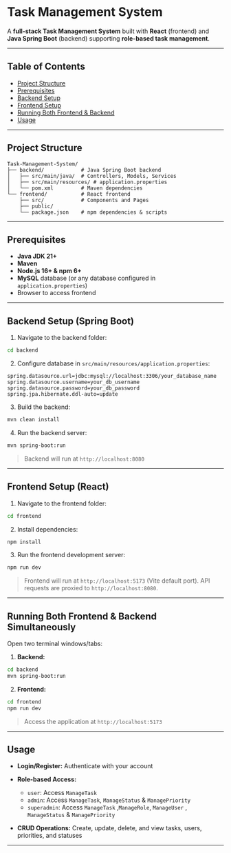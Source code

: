 # Task Management System

A **full-stack Task Management System** built with **React** (frontend) and **Java Spring Boot** (backend) supporting **role-based task management**.

---

## Table of Contents

- [Project Structure](#project-structure)
- [Prerequisites](#prerequisites)
- [Backend Setup](#backend-setup)
- [Frontend Setup](#frontend-setup)
- [Running Both Frontend & Backend](#running-both-frontend--backend)
- [Usage](#usage)

---

## Project Structure

```
Task-Management-System/
├── backend/            # Java Spring Boot backend
│   ├── src/main/java/  # Controllers, Models, Services
│   ├── src/main/resources/ # application.properties
│   └── pom.xml         # Maven dependencies
└── frontend/           # React frontend
    ├── src/            # Components and Pages
    ├── public/
    └── package.json    # npm dependencies & scripts
```

---

## Prerequisites

- **Java JDK 21+**
- **Maven**
- **Node.js 16+ & npm 6+**
- **MySQL** database (or any database configured in `application.properties`)
- Browser to access frontend

---

## Backend Setup (Spring Boot)

1. Navigate to the backend folder:

```bash
cd backend
```

2. Configure database in `src/main/resources/application.properties`:

```properties
spring.datasource.url=jdbc:mysql://localhost:3306/your_database_name
spring.datasource.username=your_db_username
spring.datasource.password=your_db_password
spring.jpa.hibernate.ddl-auto=update
```

3. Build the backend:

```bash
mvn clean install
```

4. Run the backend server:

```bash
mvn spring-boot:run
```

> Backend will run at `http://localhost:8080`

---

## Frontend Setup (React)

1. Navigate to the frontend folder:

```bash
cd frontend
```

2. Install dependencies:

```bash
npm install
```

3. Run the frontend development server:

```bash
npm run dev
```

> Frontend will run at `http://localhost:5173` (Vite default port).
> API requests are proxied to `http://localhost:8080`.

---

## Running Both Frontend & Backend Simultaneously

Open two terminal windows/tabs:

1. **Backend:**

```bash
cd backend
mvn spring-boot:run
```

2. **Frontend:**

```bash
cd frontend
npm run dev
```

> Access the application at `http://localhost:5173`

---

## Usage

- **Login/Register:** Authenticate with your account
- **Role-based Access:**

  - `user`: Access `ManageTask`
  - `admin`: Access `ManageTask`, `ManageStatus` & `ManagePriority`
  - `superadmin`: Access `ManageTask` ,`ManageRole`, `ManageUser` , `ManageStatus` & `ManagePriority`

- **CRUD Operations:** Create, update, delete, and view tasks, users, priorities, and statuses

---
